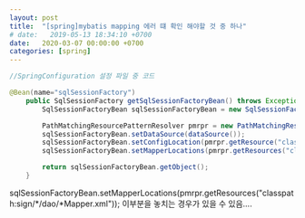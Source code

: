 ```yaml
---
layout: post
title:  "[spring]mybatis mapping 에러 떄 확인 해야할 것 중 하나"
# date:   2019-05-13 18:34:10 +0700
date:   2020-03-07 00:00:00 +0700
categories: [spring]
---
```


```java
//SpringConfiguration 설정 파일 중 코드

@Bean(name="sqlSessionFactory")
	public SqlSessionFactory getSqlSessionFactoryBean() throws Exception {
		SqlSessionFactoryBean sqlSessionFactoryBean = new SqlSessionFactoryBean();

		PathMatchingResourcePatternResolver pmrpr = new PathMatchingResourcePatternResolver();
		sqlSessionFactoryBean.setDataSource(dataSource());
		sqlSessionFactoryBean.setConfigLocation(pmrpr.getResource("classpath:spring/mybatis-config.xml"));
		sqlSessionFactoryBean.setMapperLocations(pmrpr.getResources("classpath:sign/*/dao/*Mapper.xml")); //패키지 명에 맞춰 수정

		return sqlSessionFactoryBean.getObject();
	}
```

sqlSessionFactoryBean.setMapperLocations(pmrpr.getResources("classpath:sign/*/dao/*Mapper.xml"));
이부분을 놓치는 경우가 있을 수 있음....
